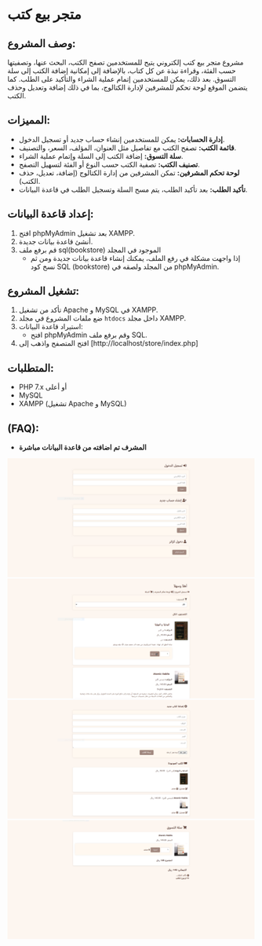 # متجر بيع كتب

## وصف المشروع:
 مشروع متجر بيع كتب إلكتروني يتيح للمستخدمين تصفح الكتب، البحث عنها، وتصفيتها حسب الفئة، وقراءة نبذة عن كل كتاب، بالإضافة إلى إمكانية إضافة الكتب إلى سلة التسوق. بعد ذلك، يمكن للمستخدمين إتمام عملية الشراء والتأكيد على الطلب. كما يتضمن الموقع لوحة تحكم للمشرفين لإدارة الكتالوج، بما في ذلك إضافة وتعديل وحذف الكتب.

## المميزات:
- **إدارة الحسابات:** يمكن للمستخدمين إنشاء حساب جديد أو تسجيل الدخول.
- **قائمة الكتب:** تصفح الكتب مع تفاصيل مثل العنوان، المؤلف، السعر، والتصنيف.
- **سلة التسوق:** إضافة الكتب إلى السلة وإتمام عملية الشراء.
- **تصنيف الكتب:** تصفية الكتب حسب النوع أو الفئة لتسهيل التصفح.
- **لوحة تحكم المشرفين:** تمكن المشرفين من إدارة الكتالوج (إضافة، تعديل، حذف الكتب).
- **تأكيد الطلب:** بعد تأكيد الطلب، يتم مسح السلة وتسجيل الطلب في قاعدة البيانات.

## إعداد قاعدة البيانات:
1. افتح phpMyAdmin بعد تشغيل XAMPP.
2. أنشئ قاعدة بيانات جديدة.
3. قم برفع ملف sql(bookstore) الموجود في المجلد
    - إذا واجهت مشكلة في رفع الملف، يمكنك إنشاء قاعدة بيانات جديدة ومن ثم نسخ كود SQL (bookstore) من المجلد  ولصقه في phpMyAdmin.

## تشغيل المشروع:
1. تأكد من تشغيل Apache و MySQL في XAMPP.
2. ضع ملفات المشروع في مجلد `htdocs` داخل مجلد XAMPP.
3. استيراد قاعدة البيانات:
   - افتح phpMyAdmin وقم برفع ملف SQL.
4. افتح المتصفح واذهب إلى [http://localhost/store/index.php]

## المتطلبات:
- PHP 7.x أو أعلى
- MySQL
- XAMPP (تشغيل Apache و MySQL)

## (FAQ):
- **المشرف تم اضافته من قاعدة البيانات مباشرة**

![login](store/assets/images/login.png)
![Home](store/assets/images/home.png)
![admin tools](Store/assets/images/admin.png)
![cart](Store/assets/images/cart.png)
